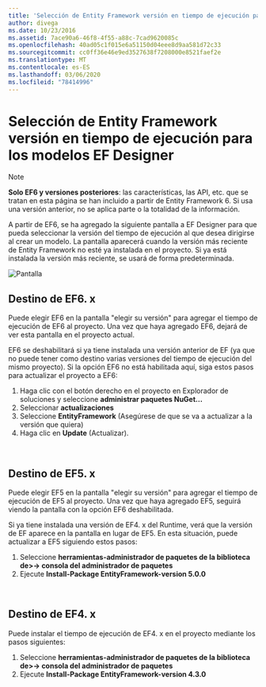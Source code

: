```yaml
---
title: 'Selección de Entity Framework versión en tiempo de ejecución para los modelos de EF Designer: EF6'
author: divega
ms.date: 10/23/2016
ms.assetid: 7ace90a6-46f8-4f55-a88c-7cad9620085c
ms.openlocfilehash: 40ad05c1f015e6a51150d04eee8d9aa581d72c33
ms.sourcegitcommit: cc0ff36e46e9ed3527638f7208000e8521faef2e
ms.translationtype: MT
ms.contentlocale: es-ES
ms.lasthandoff: 03/06/2020
ms.locfileid: "78414996"
---
```

# <a name="selecting-entity-framework-runtime-version-for-ef-designer-models"></a>Selección de Entity Framework versión en tiempo de ejecución para los modelos EF Designer
> [!NOTE]
> **Solo EF6 y versiones posteriores**: las características, las API, etc. que se tratan en esta página se han incluido a partir de Entity Framework 6. Si usa una versión anterior, no se aplica parte o la totalidad de la información.

A partir de EF6, se ha agregado la siguiente pantalla a EF Designer para que pueda seleccionar la versión del tiempo de ejecución al que desea dirigirse al crear un modelo. La pantalla aparecerá cuando la versión más reciente de Entity Framework no esté ya instalada en el proyecto. Si ya está instalada la versión más reciente, se usará de forma predeterminada.

![Pantalla](~/ef6/media/screen.png)


## <a name="targeting-ef6x"></a>Destino de EF6. x

Puede elegir EF6 en la pantalla "elegir su versión" para agregar el tiempo de ejecución de EF6 al proyecto. Una vez que haya agregado EF6, dejará de ver esta pantalla en el proyecto actual.

EF6 se deshabilitará si ya tiene instalada una versión anterior de EF (ya que no puede tener como destino varias versiones del tiempo de ejecución del mismo proyecto). Si la opción EF6 no está habilitada aquí, siga estos pasos para actualizar el proyecto a EF6:

1.  Haga clic con el botón derecho en el proyecto en Explorador de soluciones y seleccione **administrar paquetes NuGet...**
2.  Seleccionar **actualizaciones**
3.  Seleccione **EntityFramework** (Asegúrese de que se va a actualizar a la versión que quiera)
4.  Haga clic en **Update** (Actualizar).

 

## <a name="targeting-ef5x"></a>Destino de EF5. x

Puede elegir EF5 en la pantalla "elegir su versión" para agregar el tiempo de ejecución de EF5 al proyecto. Una vez que haya agregado EF5, seguirá viendo la pantalla con la opción EF6 deshabilitada.

Si ya tiene instalada una versión de EF4. x del Runtime, verá que la versión de EF aparece en la pantalla en lugar de EF5. En esta situación, puede actualizar a EF5 siguiendo estos pasos:

1.  Seleccione **herramientas-administrador de paquetes de la biblioteca de&gt;-&gt; consola del administrador de paquetes**
2.  Ejecute **Install-Package EntityFramework-version 5.0.0**

 

## <a name="targeting-ef4x"></a>Destino de EF4. x

Puede instalar el tiempo de ejecución de EF4. x en el proyecto mediante los pasos siguientes:

1.  Seleccione **herramientas-administrador de paquetes de la biblioteca de&gt;-&gt; consola del administrador de paquetes**
2.  Ejecute **Install-Package EntityFramework-version 4.3.0**
